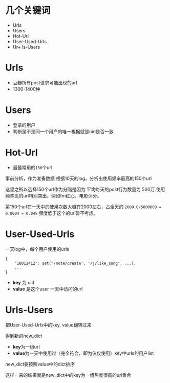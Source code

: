 几个关键词
====================
- Urls
- Users
- Hot-Url
- User-Used-Urls
- Ur+ ls-Users


Urls
====================
- 豆瓣所有post请求可能出现的url
- 1300-1400种


Users
====================
- 登录的用户
- 判断是不是同一个用户的唯一根据就是uid是否一致


Hot-Url
====================
- 最最常用的`150`个url

事前分析，作为准备数据
根据10天的log，分析出使用频率最高的150个url

这里之所以选择150个url作为分隔是因为
平均每天的post行为数量为 500万
使用频率高的url特别突出，例如fm红心、电影评分。

第150个url在一天中的使用次数大概在2000左右，占全天的 `2000.0/5000000 = 0.0004 = 0.04%`
频度低于这个的url暂不考虑。


User-Used-Urls
=====================
一天log中，每个用户使用的urls

	{
    	'10012412': set('/note/create', '/j/like_song', ...),
	    ...
	}

- **key** 为 uid
- **value** 是这个user 一天中访问的url

Urls-Users
=====================
把User-Used-Urls中的key, value翻转过来

得到新的new_dict

- **key**为一组url
- **value**为一天中使用过（完全符合，即为仅仅使用）key中urls的用户list

new_dict要按照value中的dict排序

这样一来的结果就是new_dict中的key为一组热度很高的url集合
